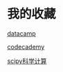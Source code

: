 # 我的收藏

[datacamp](https://www.datacamp.com/)

[codecademy](https://www.codecademy.com/)

[scipy科学计算](https://www.scipy.org)
